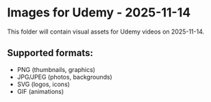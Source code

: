 # Images for Udemy - 2025-11-14

This folder will contain visual assets for Udemy videos on 2025-11-14.

## Supported formats:
- PNG (thumbnails, graphics)
- JPG/JPEG (photos, backgrounds)
- SVG (logos, icons)
- GIF (animations)
